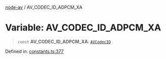[node-av](../globals.md) / AV\_CODEC\_ID\_ADPCM\_XA

# Variable: AV\_CODEC\_ID\_ADPCM\_XA

> `const` **AV\_CODEC\_ID\_ADPCM\_XA**: [`AVCodecID`](../type-aliases/AVCodecID.md)

Defined in: [constants.ts:377](https://github.com/seydx/av/blob/f8631fc881b394300b1479f511d55cf1c370a87f/src/constants/constants.ts#L377)
